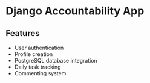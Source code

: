 # Django Accountability App

## Features
- User authentication
- Profile creation
- PostgreSQL database integration
- Daily task tracking
- Commenting system

